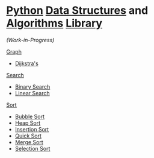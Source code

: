 # [Python](https://en.wikipedia.org/wiki/Python_(programming_language)) [Data Structures](https://en.wikipedia.org/wiki/Data_structure) and [Algorithms](https://en.wikipedia.org/wiki/Algorithm) [Library](https://en.wikipedia.org/wiki/Library_(computing))
*(Work-in-Progress)*

<u>Graph
- [Dijkstra's](https://en.wikipedia.org/wiki/Dijkstra%27s_algorithm)

<u>[Search](https://en.wikipedia.org/wiki/Search_algorithm)</u>
- [Binary Search](https://en.wikipedia.org/wiki/Binary_search_algorithm)
- [Linear Search](https://en.wikipedia.org/wiki/Linear_search)

<u>[Sort](https://en.wikipedia.org/wiki/Sorting_algorithm)</u>
- [Bubble Sort](https://en.wikipedia.org/wiki/Bubble_sort)
- [Heap Sort](https://en.wikipedia.org/wiki/Heapsort)
- [Insertion Sort](https://en.wikipedia.org/wiki/Quicksort)
- [Quick Sort](https://en.wikipedia.org/wiki/Quicksort)
- [Merge Sort](https://en.wikipedia.org/wiki/Merge_sort)
- [Selection Sort](https://en.wikipedia.org/wiki/Selection_sort)

